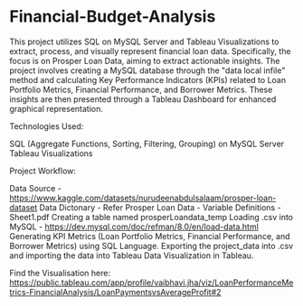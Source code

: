# Financial-Budget-Analysis

This project utilizes SQL on MySQL Server and Tableau Visualizations to extract, process, and visually represent financial loan data. Specifically, the focus is on Prosper Loan Data, aiming to extract actionable insights. The project involves creating a MySQL database through the "data local infile" method and calculating Key Performance Indicators (KPIs) related to Loan Portfolio Metrics, Financial Performance, and Borrower Metrics. These insights are then presented through a Tableau Dashboard for enhanced graphical representation.


Technologies Used:

SQL (Aggregate Functions, Sorting, Filtering, Grouping) on MySQL Server
Tableau Visualizations

Project Workflow:

Data Source - https://www.kaggle.com/datasets/nurudeenabdulsalaam/prosper-loan-dataset
Data Dictonary - Refer Prosper Loan Data - Variable Definitions - Sheet1.pdf
Creating a table named prosperLoandata_temp
Loading .csv into MySQL - https://dev.mysql.com/doc/refman/8.0/en/load-data.html
Generating KPI Metrics (Loan Portfolio Metrics, Financial Performance, and Borrower Metrics) using SQL Language.
Exporting the project_data into .csv and importing the data into Tableau
Data Visualization in Tableau.

Find the Visualisation here: https://public.tableau.com/app/profile/vaibhavi.jha/viz/LoanPerformanceMetrics-FinancialAnalysis/LoanPaymentsvsAverageProfit#2
